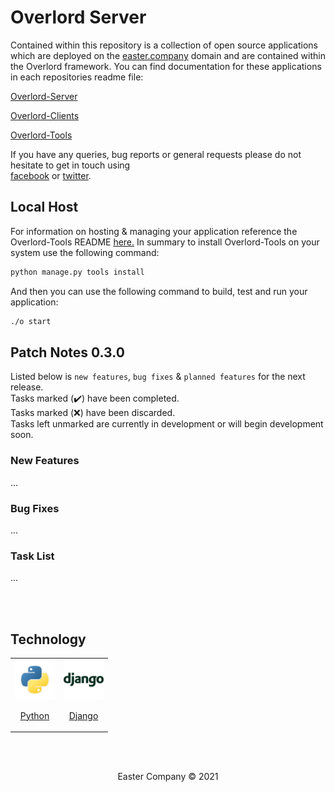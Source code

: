 
# Overlord Server

Contained within this repository is a collection of open source applications which are
deployed on the [easter.company](https://easter.company) domain and are contained within
the Overlord framework. You can find documentation for these applications in each
repositories readme file:
<br/>

[Overlord-Server](https://github.com/eastercompany/Overlord-Server/blob/main/README.md)
<br/>

[Overlord-Clients](https://github.com/eastercompany/Overlord-Clients/blob/main/README.md)
<br/>

[Overlord-Tools](https://github.com/eastercompany/Overlord-Tools/blob/main/README.md)
<br/>

If you have any queries, bug reports or general requests please do not hesitate to get in
touch using <br/>
[facebook](https://facebook.com/eastercompany) or
[twitter](https://twitter.com/eastercompany).

## Local Host

For information on hosting & managing your application reference the Overlord-Tools README
[here.](https://github.com/eastercompany/Overlord-Tools/blob/main/README.md) In summary
to install Overlord-Tools on your system use the following command:

```bash
python manage.py tools install
```

And then you can use the following command to build, test and run your application:

```bash
./o start
```

## Patch Notes 0.3.0

Listed below is `new features`, `bug fixes` & `planned features` for the next release.<br>
Tasks marked (:heavy_check_mark:) have been completed.<br>
Tasks marked (:x:) have been discarded.<br>
Tasks left unmarked are currently in development or will begin development soon.<br>

### New Features

...

### Bug Fixes

...

### Task List

...

<br />
<br />
<h2> Technology </h2>
<table>
   <tr>
      <td valign="middle">
         <a href='https://www.python.org/'>
            <img
               alt='Python'
               src='https://raw.githubusercontent.com/github/explore/80688e429a7d4ef2fca1e82350fe8e3517d3494d/topics/python/python.png'
               width='64px'
               height='64px'
            />
            <p align='center'> Python </p>
         </a>
      </td>
      <td valign="middle">
         <a href='https://www.djangoproject.com/'>
            <img
               alt='Django'
               src='https://raw.githubusercontent.com/github/explore/80688e429a7d4ef2fca1e82350fe8e3517d3494d/topics/django/django.png'
               width='64px'
               height='64px'
            />
            <p align='center'> Django </p>
         </a>
      </td>
   </tr>
</table>
<br />
<br />

<p align='center'> Easter Company © 2021 </p>

